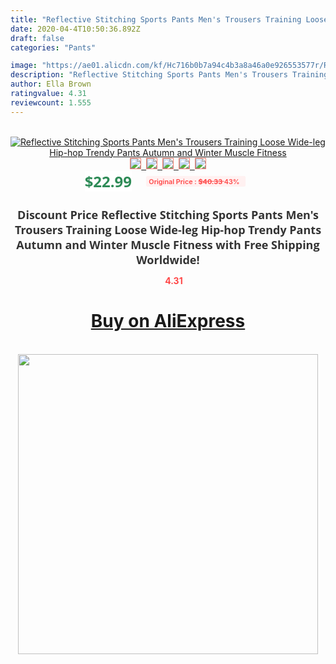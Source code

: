```yaml
---
title: "Reflective Stitching Sports Pants Men's Trousers Training Loose Wide-leg Hip-hop Trendy Pants Autumn and Winter Muscle Fitness"
date: 2020-04-4T10:50:36.892Z
draft: false
categories: "Pants"

image: "https://ae01.alicdn.com/kf/Hc716b0b7a94c4b3a8a46a0e926553577r/Reflective-Stitching-Sports-Pants-Men-s-Trousers-Training-Loose-Wide-leg-Hip-hop-Trendy-Pants-Autumn.jpg"
description: "Reflective Stitching Sports Pants Men's Trousers Training Loose Wide-leg Hip-hop Trendy Pants Autumn and Winter Muscle Fitness"
author: Ella Brown
ratingvalue: 4.31
reviewcount: 1.555
---
```

<br>
<div style="text-align: center;">
<a href="https://s.click.aliexpress.com/e/_AEdHIV" target="_blank" rel="nofollow noopener noreferrer"><img alt="Reflective Stitching Sports Pants Men's Trousers Training Loose Wide-leg Hip-hop Trendy Pants Autumn and Winter Muscle Fitness" class="magnifier-image" src="https://ae01.alicdn.com/kf/Hc716b0b7a94c4b3a8a46a0e926553577r/Reflective-Stitching-Sports-Pants-Men-s-Trousers-Training-Loose-Wide-leg-Hip-hop-Trendy-Pants-Autumn.jpg_640x640.jpg">
<br>
<img style="border:1px solid salmon" src="https://ae01.alicdn.com/kf/Hc716b0b7a94c4b3a8a46a0e926553577r/Reflective-Stitching-Sports-Pants-Men-s-Trousers-Training-Loose-Wide-leg-Hip-hop-Trendy-Pants-Autumn.jpg_120x120.jpg">&nbsp;&nbsp;<img style="border:1px solid salmon" src="https://ae01.alicdn.com/kf/Hf99554f7c6a0401ea11cbdb99eab1201t/Reflective-Stitching-Sports-Pants-Men-s-Trousers-Training-Loose-Wide-leg-Hip-hop-Trendy-Pants-Autumn.jpg_120x120.jpg">&nbsp;&nbsp;<img style="border:1px solid salmon" src="https://ae01.alicdn.com/kf/H6b75db46d2a44c868e1657a5ecfb2630k/Reflective-Stitching-Sports-Pants-Men-s-Trousers-Training-Loose-Wide-leg-Hip-hop-Trendy-Pants-Autumn.jpg_120x120.jpg">&nbsp;&nbsp;<img style="border:1px solid salmon" src="https://ae01.alicdn.com/kf/H77b361369ca546de8fa4858f1bb55d63C/Reflective-Stitching-Sports-Pants-Men-s-Trousers-Training-Loose-Wide-leg-Hip-hop-Trendy-Pants-Autumn.jpg_120x120.jpg">&nbsp;&nbsp;<img style="border:1px solid salmon" src="https://ae01.alicdn.com/kf/Hfc1c9f3e4fda4cfeb5f8e2642a9c39c1h/Reflective-Stitching-Sports-Pants-Men-s-Trousers-Training-Loose-Wide-leg-Hip-hop-Trendy-Pants-Autumn.jpg_120x120.jpg"></a></div><br0>
<div style="text-align: center;"><span style="background-color: white; border: 0px; box-sizing: border-box; color: seagreen; display: inline-block; font-family: &quot;open sans&quot; , &quot;arial&quot; , &quot;helvetica&quot; , sans-serif , &quot;heiti&quot;; font-size: 24px; font-stretch: inherit; font-weight: 700; line-height: inherit; margin: 0px 10px 0px 0px; padding: 0px; vertical-align: middle;">$22.99 </span>
<span style="background: rgb(255 , 241 , 241); border-radius: 3px; border: 0px; box-sizing: border-box; color: #ff4747; display: inline-block; font-family: inherit; font-size: 12px; font-stretch: inherit; font-style: inherit; font-variant: inherit; font-weight: 600; line-height: inherit; margin: 0px; padding: 2px 5px; transform: scale(0.9); vertical-align: middle;">Original Price : <b style="text-decoration: line-through;">$40.33 </b> 43%&nbsp;&nbsp;</span></div>
<h1 style="color: #333333; display: inline-block; font-family: &quot;open sans&quot; , &quot;arial&quot; , &quot;helvetica&quot; , sans-serif , &quot;heiti&quot;; font-size: 18px; font-stretch: inherit; font-weight: 700; text-align: center;">Discount Price Reflective Stitching Sports Pants Men's Trousers Training Loose Wide-leg Hip-hop Trendy Pants Autumn and Winter Muscle Fitness with Free Shipping Worldwide!</h1>
<div style="color: #ff4747; text-align: center;">
<img src="https://4.bp.blogspot.com/-M0ZcTcb-5uY/XleCXlxnR4I/AAAAAAAAAEc/OrjgMkXV1oMQFaCRZj5HQwOCBcu3w1FegCPcBGAYYCw/s1600/star.png" style="height: 15px;">&nbsp;<b>4.31</b></div>
<div class="button_cont" align="center"><a class="buynow_a" href="https://s.click.aliexpress.com/e/_AEdHIV" target="_blank" rel="nofollow noopener noreferrer"><H1>Buy on AliExpress</H1></a></div><br>
<div class="separator" style="clear: both; text-align: center;">
<img src="https://lh3.googleusercontent.com/-pTy5HemUv9M/XlePHvY0dAI/AAAAAAAAAE4/0nX5iRUoIWY8eMW9Dpxeirr157OZliDIgCLcBGAsYHQ/s1600/badge.gif" width="480">
</div>
